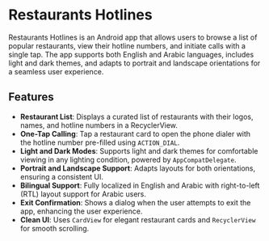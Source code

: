 # Restaurants Hotlines

Restaurants Hotlines is an Android app that allows users to browse a list of popular restaurants, view their hotline numbers, and initiate calls with a single tap. The app supports both English and Arabic languages, includes light and dark themes, and adapts to portrait and landscape orientations for a seamless user experience.

## Features

- **Restaurant List**: Displays a curated list of restaurants with their logos, names, and hotline numbers in a RecyclerView.
- **One-Tap Calling**: Tap a restaurant card to open the phone dialer with the hotline number pre-filled using `ACTION_DIAL`.
- **Light and Dark Modes**: Supports light and dark themes for comfortable viewing in any lighting condition, powered by `AppCompatDelegate`.
- **Portrait and Landscape Support**: Adapts layouts for both orientations, ensuring a consistent UI.
- **Bilingual Support**: Fully localized in English and Arabic with right-to-left (RTL) layout support for Arabic users.
- **Exit Confirmation**: Shows a dialog when the user attempts to exit the app, enhancing the user experience.
- **Clean UI**: Uses `CardView` for elegant restaurant cards and `RecyclerView` for smooth scrolling.
